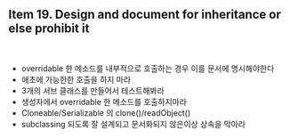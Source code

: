 ## Item 19. Design and document for inheritance or else prohibit it
<br/>

* overridable 한 메소드를 내부적으로 호출하는 경우 이를 문서에 명시해야한다
* 애초에 가능한한 호출을 하지 마라
* 3개의 서브 클래스를 만들어서 테스트해봐라
* 생성자에서 overridable 한 메소드를 호출하지마라
* Cloneable/Serializable 의 clone()/readObject()
* subclassing 되도록 잘 설계되고 문서화되지 않은이상 상속을 막아라
